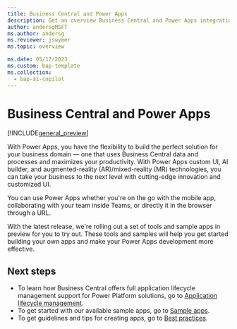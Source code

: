 ```yaml
---
title: Business Central and Power Apps
description: Get an overview Business Central and Power Apps integration 
author: andersgMSFT
ms.author: andersg
ms.reviewer: jswymer
ms.topic: overview

ms.date: 05/17/2023
ms.custom: bap-template
ms.collection:
  - bap-ai-copilot
---
```

# Business Central and Power Apps

[!INCLUDE[general_preview](../developer/includes/general_preview.md)]

With Power Apps, you have the flexibility to build the perfect solution for your business domain &mdash; one that uses Business Central data and processes and maximizes your productivity. With Power Apps custom UI, AI builder, and augmented-reality (AR)/mixed-reality (MR) technologies, you can take your business to the next level with cutting-edge innovation and customized UI. 

You can use Power Apps whether you're on the go with the mobile app, collaborating with your team inside Teams, or directly it in the browser through a URL.

With the latest release, we're rolling out a set of tools and sample apps in preview for you to try out. These tools and samples will help you get started building your own apps and make your Power Apps development more effective.

## Next steps

- To learn how Business Central offers full application lifecycle management support for Power Platform solutions, go to [Application lifecycle management](power-apps-alm.md).
- To get started with our available sample apps, go to [Sample apps](power-apps-samples.md).
- To get guidelines and tips for creating apps, go to [Best practices](power-apps-best-practices.md).
